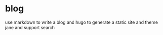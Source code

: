 # blog
use markdown to write a blog and hugo to generate a static site and theme jane and support search
